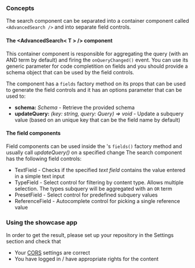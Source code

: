 ### Concepts

The search component can be separated into a container component called ```<AdvancedSearch />``` and into separate field controls.

#### The <AdvancedSearch< T > /> component
This container component is responsible for aggregating the query (with an AND term by default) and firing the ```onQueryChanged()``` event.
You can use its generic parameter for code completition on fields and you should provide a schema object that can be used by the field controls.

The component has a ```fields``` factory method on its props that can be used to generate the field controls and it has an options parameter that can be used to:
 - **schema:** *Schema* - Retrieve the provided schema
 - **updateQuery:** *(key: string, query: Query) => void* - Update a subquery value (based on an unique key that can be the field name by default)

#### The field components
Field components can be used inside the <AdvancedSearch>'s ```fields()``` factory method and usually call *updateQuery()* on a specified change
The search component has the following field controls:
 - TextField - Checks if the specified *text field* contains the value entered in a simple text input
 - TypeField - Select control for filtering by content type. Allows multiple selection. The types subquery will be aggregated with an ``OR`` term
 - PresetField - Select control for predefined subquery values
 - ReferenceField - Autocomplete control for picking a single reference value

### Using the showcase app

In order to get the result, please set up your repository in the Settings section and check that
 - Your [CORS](https://community.sensenet.com/docs/cors/) settings are correct
 - You have logged in / have appropriate rights for the content
